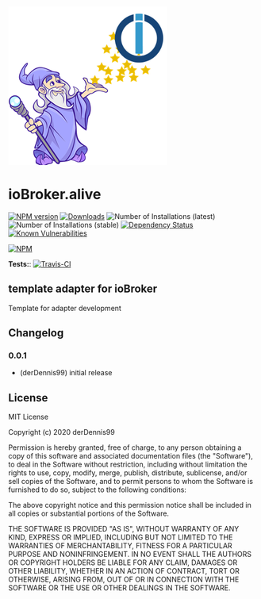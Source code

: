 ![Logo](admin/alive.png)
# ioBroker.alive

[![NPM version](http://img.shields.io/npm/v/iobroker.alive.svg)](https://www.npmjs.com/package/iobroker.alive)
[![Downloads](https://img.shields.io/npm/dm/iobroker.alive.svg)](https://www.npmjs.com/package/iobroker.alive)
![Number of Installations (latest)](http://iobroker.alive/badges/template-installed.svg)
![Number of Installations (stable)](http://iobroker.alive/badges/template-stable.svg)
[![Dependency Status](https://img.shields.io/david/derDennis99/iobroker.template.svg)](https://david-dm.org/derDennis99/iobroker.alive)
[![Known Vulnerabilities](https://snyk.io/test/github/derDennis99/ioBroker.alive/badge.svg)](https://snyk.io/test/github/derDennis99/ioBroker.alive)

[![NPM](https://nodei.co/npm/iobroker.alive.png?downloads=true)](https://nodei.co/npm/iobroker.alive/)

**Tests:**: [![Travis-CI](http://img.shields.io/travis/derDennis99/ioBroker.alive/master.svg)](https://travis-ci.org/derDennis99/ioBroker.alive)

## template adapter for ioBroker

Template for adapter development

## Changelog

### 0.0.1
* (derDennis99) initial release

## License
MIT License

Copyright (c) 2020 derDennis99

Permission is hereby granted, free of charge, to any person obtaining a copy
of this software and associated documentation files (the "Software"), to deal
in the Software without restriction, including without limitation the rights
to use, copy, modify, merge, publish, distribute, sublicense, and/or sell
copies of the Software, and to permit persons to whom the Software is
furnished to do so, subject to the following conditions:

The above copyright notice and this permission notice shall be included in all
copies or substantial portions of the Software.

THE SOFTWARE IS PROVIDED "AS IS", WITHOUT WARRANTY OF ANY KIND, EXPRESS OR
IMPLIED, INCLUDING BUT NOT LIMITED TO THE WARRANTIES OF MERCHANTABILITY,
FITNESS FOR A PARTICULAR PURPOSE AND NONINFRINGEMENT. IN NO EVENT SHALL THE
AUTHORS OR COPYRIGHT HOLDERS BE LIABLE FOR ANY CLAIM, DAMAGES OR OTHER
LIABILITY, WHETHER IN AN ACTION OF CONTRACT, TORT OR OTHERWISE, ARISING FROM,
OUT OF OR IN CONNECTION WITH THE SOFTWARE OR THE USE OR OTHER DEALINGS IN THE
SOFTWARE.